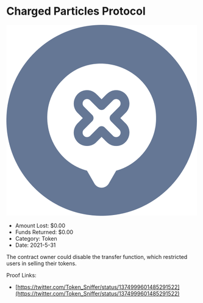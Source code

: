 # Charged Particles Protocol
![Charged Particles Protocol](/rektimages/Charged-Particles-Protocol.png)
- Amount Lost: $0.00
- Funds Returned: $0.00
- Category: Token
- Date: 2021-5-31

The contract owner could disable the transfer function, which restricted users in selling their tokens.


Proof Links:
- [https://twitter.com/Token_Sniffer/status/1374999601485291522](https://twitter.com/Token_Sniffer/status/1374999601485291522)


